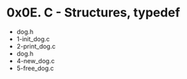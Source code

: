 # 0x0E. C - Structures, typedef

- dog.h 
- 1-init_dog.c
- 2-print_dog.c
- dog.h
- 4-new_dog.c
-  5-free_dog.c
